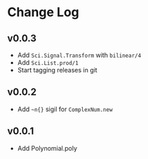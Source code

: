 Change Log
==========

## v0.0.3

* Add `Sci.Signal.Transform` with `bilinear/4`
* Add `Sci.List.prod/1`
* Start tagging releases in git

## v0.0.2

* Add `~n{}` sigil for `ComplexNum.new`

## v0.0.1

* Add Polynomial.poly
